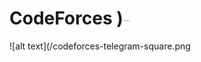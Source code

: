 # CodeForces )<img src="/codeforces-telegram-square.png" alt="Альтернативный текст" width="10" height="12">
![alt text](/codeforces-telegram-square.png

